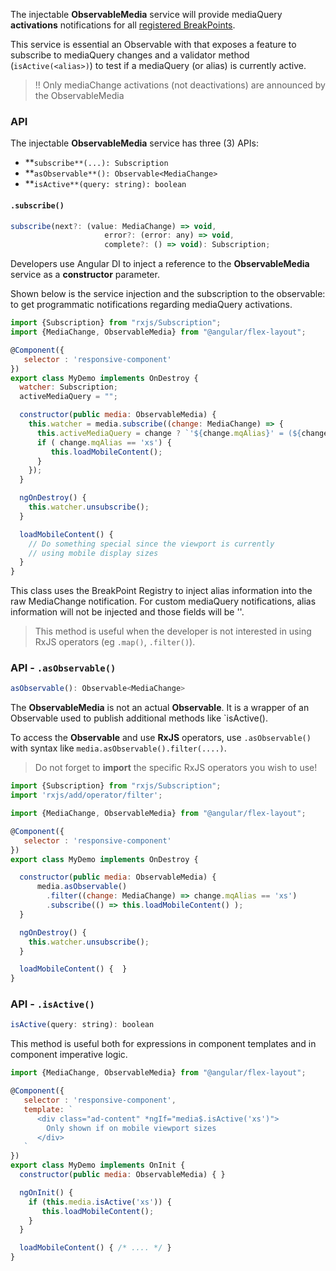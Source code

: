 The injectable **ObservableMedia** service will provide mediaQuery **activations** notifications for all [registered BreakPoints](https://github.com/angular/flex-layout/wiki/Custom-Breakpoints). 

This service is essential an Observable with that exposes a feature to subscribe to mediaQuery
changes and a validator method (`isActive(<alias>)`) to test if a mediaQuery (or alias) is
currently active.

>  !! Only mediaChange activations (not deactivations) are announced by the ObservableMedia

### API

The injectable **ObservableMedia** service has three (3) APIs:

* **`subscribe**(...): Subscription`
* **`asObservable**(): Observable<MediaChange>`
* **`isActive**(query: string): boolean`


####  **`.subscribe()`**

```js
subscribe(next?: (value: MediaChange) => void,
                     error?: (error: any) => void,
                     complete?: () => void): Subscription;
```

Developers use Angular DI to inject a reference to the **ObservableMedia** service as a **constructor** parameter. 

Shown below is the service injection and the subscription to the observable: to get programmatic notifications regarding mediaQuery activations. 

```js
import {Subscription} from "rxjs/Subscription";
import {MediaChange, ObservableMedia} from "@angular/flex-layout";

@Component({
   selector : 'responsive-component'
})
export class MyDemo implements OnDestroy {
  watcher: Subscription;
  activeMediaQuery = "";

  constructor(public media: ObservableMedia) {
    this.watcher = media.subscribe((change: MediaChange) => {
      this.activeMediaQuery = change ? `'${change.mqAlias}' = (${change.mediaQuery})` : "";
      if ( change.mqAlias == 'xs') {
         this.loadMobileContent();
      }
    });
  }

  ngOnDestroy() {
    this.watcher.unsubscribe();
  }

  loadMobileContent() { 
    // Do something special since the viewport is currently
    // using mobile display sizes
  }
}
```

This class uses the BreakPoint Registry to inject alias information into the raw MediaChange
notification. For custom mediaQuery notifications, alias information will not be injected and
those fields will be ''.

> This method is useful when the developer is not interested in using RxJS operators (eg `.map()`, `.filter()`).


### API - `.asObservable()`


```js
asObservable(): Observable<MediaChange>
```

The **ObservableMedia** is not an actual **Observable**. It is a wrapper of an Observable used to publish additional methods like `isActive(<alias>). 

To access the **Observable** and use **RxJS** operators, use `.asObservable()` with syntax like `media.asObservable().filter(....)`.

> Do not forget to **import** the specific RxJS operators you wish to use!


```js
import {Subscription} from "rxjs/Subscription";
import 'rxjs/add/operator/filter';

import {MediaChange, ObservableMedia} from "@angular/flex-layout";

@Component({
   selector : 'responsive-component'
})
export class MyDemo implements OnDestroy {

  constructor(public media: ObservableMedia) {
      media.asObservable()
        .filter((change: MediaChange) => change.mqAlias == 'xs')
        .subscribe(() => this.loadMobileContent() );
  }

  ngOnDestroy() {
    this.watcher.unsubscribe();
  }

  loadMobileContent() {  }
}
```

### API - `.isActive()`

```js
isActive(query: string): boolean
```

This method is useful both for expressions in component templates and in component imperative logic.

```js
import {MediaChange, ObservableMedia} from "@angular/flex-layout";

@Component({
   selector : 'responsive-component',
   template: `
      <div class="ad-content" *ngIf="media$.isActive('xs')">
        Only shown if on mobile viewport sizes
      </div>
   `
})
export class MyDemo implements OnInit {
  constructor(public media: ObservableMedia) { }

  ngOnInit() {
    if (this.media.isActive('xs')) {
       this.loadMobileContent();
    }
  }

  loadMobileContent() { /* .... */ }
}
```